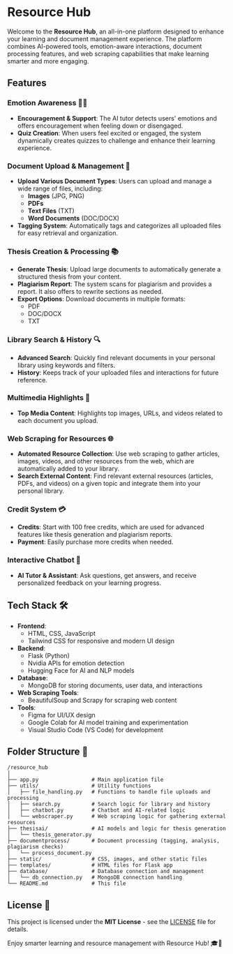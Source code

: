 # Resource Hub 

Welcome to the **Resource Hub**, an all-in-one platform designed to enhance your learning and document management experience. The platform combines AI-powered tools, emotion-aware interactions, document processing features, and web scraping capabilities that make learning smarter and more engaging.

## Features

### Emotion Awareness 🤖💬
- **Encouragement & Support**: The AI tutor detects users' emotions and offers encouragement when feeling down or disengaged.
- **Quiz Creation**: When users feel excited or engaged, the system dynamically creates quizzes to challenge and enhance their learning experience.

### Document Upload & Management 📄
- **Upload Various Document Types**: Users can upload and manage a wide range of files, including:
  - **Images** (JPG, PNG)
  - **PDFs**
  - **Text Files** (TXT)
  - **Word Documents** (DOC/DOCX)
- **Tagging System**: Automatically tags and categorizes all uploaded files for easy retrieval and organization.

### Thesis Creation & Processing 📚
- **Generate Thesis**: Upload large documents to automatically generate a structured thesis from your content.
- **Plagiarism Report**: The system scans for plagiarism and provides a report. It also offers to rewrite sections as needed.
- **Export Options**: Download documents in multiple formats:
  - PDF
  - DOC/DOCX
  - TXT

### Library Search & History 🔍
- **Advanced Search**: Quickly find relevant documents in your personal library using keywords and filters.
- **History**: Keeps track of your uploaded files and interactions for future reference.

### Multimedia Highlights 🌟
- **Top Media Content**: Highlights top images, URLs, and videos related to each document you upload.

### Web Scraping for Resources 🌐
- **Automated Resource Collection**: Use web scraping to gather articles, images, videos, and other resources from the web, which are automatically added to your library.
- **Search External Content**: Find relevant external resources (articles, PDFs, and videos) on a given topic and integrate them into your personal library.

### Credit System 💳
- **Credits**: Start with 100 free credits, which are used for advanced features like thesis generation and plagiarism reports.
- **Payment**: Easily purchase more credits when needed.

### Interactive Chatbot 🤖
- **AI Tutor & Assistant**: Ask questions, get answers, and receive personalized feedback on your learning progress.

## Tech Stack 🛠️
- **Frontend**: 
  - HTML, CSS, JavaScript
  - Tailwind CSS for responsive and modern UI design
- **Backend**: 
  - Flask (Python)
  - Nvidia APIs for emotion detection
  - Hugging Face for AI and NLP models
- **Database**: 
  - MongoDB for storing documents, user data, and interactions
- **Web Scraping Tools**:
  - BeautifulSoup and Scrapy for scraping web content
- **Tools**:
  - Figma for UI/UX design
  - Google Colab for AI model training and experimentation
  - Visual Studio Code (VS Code) for development

## Folder Structure 📂
```
/resource_hub
│
├── app.py                 # Main application file
├── utils/                 # Utility functions
│   ├── file_handling.py   # Functions to handle file uploads and processing
│   ├── search.py          # Search logic for library and history
│   ├── chatbot.py         # Chatbot and AI-related logic
│   └── webscraper.py      # Web scraping logic for gathering external resources
├── thesisai/              # AI models and logic for thesis generation
│   └── thesis_generator.py
├── documentprocess/       # Document processing (tagging, analysis, plagiarism checks)
│   └── process_document.py
├── static/                # CSS, images, and other static files
├── templates/             # HTML files for Flask app
├── database/              # Database connection and management
│   └── db_connection.py   # MongoDB connection handling
└── README.md              # This file
```

## License 📝
This project is licensed under the **MIT License** - see the [LICENSE](LICENSE) file for details.

Enjoy smarter learning and resource management with Resource Hub! 🎓🌟
